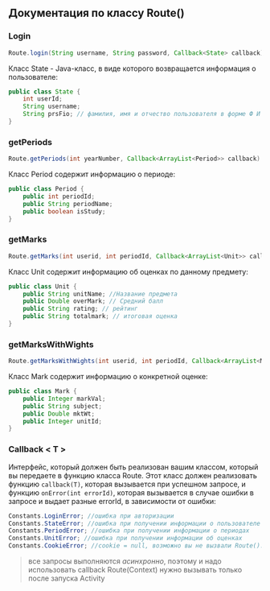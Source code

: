 ## Документация по классу Route()
### Login
``` Java
Route.login(String username, String password, Callback<State> callback)
```
Класс State - Java-класс, в виде которого возвращается информация о пользователе:
```Java
public class State {
    int userId; 
    String username;
    String prsFio; // фамилия, имя и отчество пользователя в форме Ф И О
}

```
### getPeriods
``` Java
Route.getPeriods(int yearNumber, Callback<ArrayList<Period>> callback)
```
Класс Period содержит информацию о периоде:
``` Java
public class Period {
    public int periodId;
    public String periodName;
    public boolean isStudy;
}
```
### getMarks
``` Java
Route.getMarks(int userid, int periodId, Callback<ArrayList<Unit>> callback)
```
Класс Unit содержит информацию об оценках по данному предмету:
``` Java
public class Unit {
    public String unitName; //Название предмета
    public Double overMark; // Средний балл
    public String rating; // рейтинг
    public String totalmark; // итоговая оценка
}
```
### getMarksWithWights
``` Java
Route.getMarksWithWights(int userid, int periodId, Callback<ArrayList<Mark>> callback)
```
Класс Mark содержит информацию о конкретной оценке:
``` Java
public class Mark {
    public Integer markVal;
    public String subject;
    public Double mktWt;
    public Integer unitId;
}
```
### Callback < T >
Интерфейс, который должен быть реализован вашим классом, который вы передаете в функцию класса Route.
Этот класс должен реализовать функцию `callback(T)`, которая вызывается при успешном запросе, и функцию `onError(int errorId)`,
которая вызывается в случае ошибки в запросе и выдает разные errorId, в зависимости от ошибки:
```Java
Constants.LoginError; //ошибка при авторизации
Constants.StateError; //ошибка при получении информации о пользователе
Constants.PeriodError; //ошибка при получении информации о периодах
Constants.UnitError; //ошибка при получении информации об оценках
Constants.CookieError; //cookie = null, возможно вы не вызвали Route().login() и в SharedPreferensice не сохранена информация о cookie
```

    
> все запросы выполняются *асинхронно*, поэтому и надо использовать callback
> Route(Context) нужно вызывать только после запуска Activity
